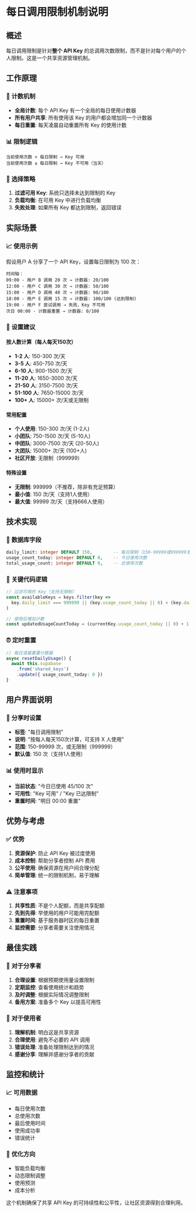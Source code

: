 # 每日调用限制机制说明

## 概述

每日调用限制是针对**整个 API Key** 的总调用次数限制，而不是针对每个用户的个人限制。这是一个共享资源管理机制。

## 工作原理

### 🔢 **计数机制**
- **全局计数**: 每个 API Key 有一个全局的每日使用计数器
- **所有用户共享**: 所有使用该 Key 的用户都会增加同一个计数器
- **每日重置**: 每天凌晨自动重置所有 Key 的使用计数

### 📊 **限制逻辑**
```
当前使用次数 < 每日限制 → Key 可用
当前使用次数 ≥ 每日限制 → Key 不可用（当天）
```

### 🔄 **选择策略**
1. **过滤可用 Key**: 系统只选择未达到限制的 Key
2. **负载均衡**: 在可用 Key 中进行负载均衡
3. **失败处理**: 如果所有 Key 都达到限制，返回错误

## 实际场景

### 📈 **使用示例**
假设用户 A 分享了一个 API Key，设置每日限制为 100 次：

```
时间轴：
09:00 - 用户 B 调用 20 次 → 计数器: 20/100
12:00 - 用户 C 调用 30 次 → 计数器: 50/100
15:00 - 用户 D 调用 40 次 → 计数器: 90/100
18:00 - 用户 E 调用 15 次 → 计数器: 100/100 (达到限制)
19:00 - 用户 F 尝试调用 → 失败，Key 不可用
次日 00:00 - 计数器重置 → 计数器: 0/100
```

### 🎯 **设置建议**

#### **按人数计算（每人每天150次）**
- **1-2 人**: 150-300 次/天
- **3-5 人**: 450-750 次/天
- **6-10 人**: 900-1500 次/天
- **11-20 人**: 1650-3000 次/天
- **21-50 人**: 3150-7500 次/天
- **51-100 人**: 7650-15000 次/天
- **100+ 人**: 15000+ 次/天或无限制

#### **常用配置**
- **个人使用**: 150-300 次/天 (1-2人)
- **小团队**: 750-1500 次/天 (5-10人)
- **中团队**: 3000-7500 次/天 (20-50人)
- **大团队**: 15000+ 次/天 (100+人)
- **社区开放**: 无限制（999999）

#### **特殊设置**
- **无限制**: 999999（不推荐，除非有充足预算）
- **最小值**: 150 次/天（支持1人使用）
- **最大值**: 99999 次/天（支持666人使用）

## 技术实现

### 🔧 **数据库字段**
```sql
daily_limit: integer DEFAULT 150,        -- 每日限制（150-99999或999999无限制）
usage_count_today: integer DEFAULT 0,    -- 今日使用次数
total_usage_count: integer DEFAULT 0,    -- 总使用次数
```

### 📝 **关键代码逻辑**
```typescript
// 过滤可用的 Key（支持无限制）
const availableKeys = keys.filter(key =>
  key.daily_limit === 999999 || (key.usage_count_today || 0) < (key.daily_limit || 150)
)

// 使用后增加计数
const updatedUsageCountToday = (currentKey.usage_count_today || 0) + 1
```

### ⏰ **定时重置**
```typescript
// 每日凌晨重置计数器
async resetDailyUsage() {
  await this.supabase
    .from('shared_keys')
    .update({ usage_count_today: 0 })
}
```

## 用户界面说明

### 📱 **分享时设置**
- **标签**: "每日调用限制"
- **说明**: "按每人每天150次计算，可支持 X 人使用"
- **范围**: 150-99999 次，或无限制（999999）
- **默认值**: 150 次（支持1人使用）

### 📊 **使用时显示**
- **当前状态**: "今日已使用 45/100 次"
- **可用性**: "Key 可用" / "Key 已达限制"
- **重置时间**: "明日 00:00 重置"

## 优势与考虑

### ✅ **优势**
1. **资源保护**: 防止 API Key 被过度使用
2. **成本控制**: 帮助分享者控制 API 费用
3. **公平使用**: 确保资源在用户间合理分配
4. **简单管理**: 统一的限制机制，易于理解

### ⚠️ **注意事项**
1. **共享性质**: 不是个人配额，而是共享配额
2. **先到先得**: 早使用的用户可能用完配额
3. **重置时间**: 基于服务器时区的每日重置
4. **监控需要**: 分享者需要关注使用情况

## 最佳实践

### 👥 **对于分享者**
1. **合理设置**: 根据预期使用量设置限制
2. **定期监控**: 查看使用统计和趋势
3. **及时调整**: 根据实际情况调整限制
4. **备用方案**: 准备多个 Key 以提高可用性

### 🔧 **对于使用者**
1. **理解机制**: 明白这是共享资源
2. **合理使用**: 避免不必要的 API 调用
3. **错误处理**: 准备处理限制达到的情况
4. **感谢分享**: 理解并感谢分享者的贡献

## 监控和统计

### 📈 **可用数据**
- 每日使用次数
- 总使用次数
- 最后使用时间
- 使用成功率
- 错误统计

### 🎯 **优化方向**
- 智能负载均衡
- 动态限制调整
- 使用预测
- 成本分析

这个机制确保了共享 API Key 的可持续性和公平性，让社区资源得到合理利用。
